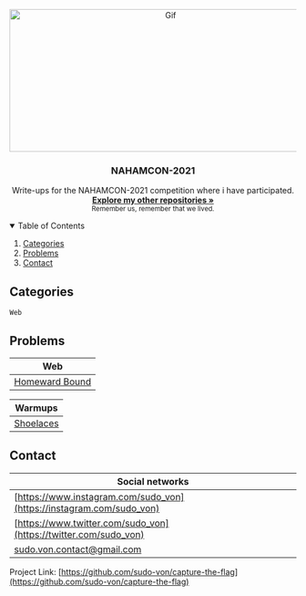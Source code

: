 <p align="center">
  <a>
    <img src="https://miro.medium.com/max/1200/1*2KZLHJwHejtmXbkaZnNBYA.png" alt="Gif" width="550" height="250">
  </a>

  <h3 align="center">NAHAMCON-2021</h3>

<p align="center">
    Write-ups for the NAHAMCON-2021 competition where i have participated. 
    <br/>
    <a href="https://github.com/sudo-von/capture-the-flag"><strong>Explore my other repositories »</strong></a>
    <br/>
    <small>Remember us, remember that we lived.</small>
  </p>
</p>


<details open="open">
  <summary>Table of Contents</summary>
  <ol>
    <li>
      <a href="#categories">Categories</a>
    </li>
    <li><a href="#problems">Problems</a></li>
    <li><a href="#contact">Contact</a></li>
  </ol>
</details>

## Categories

```
Web
```

## Problems
| Web  |
| ------------- |
| [Homeward Bound](https://github.com/sudo-von/capture-the-flag/tree/master/NAHAMCON-2021/Web/HomewardBound/README.md)|

| Warmups  |
| ------------- |
| [Shoelaces](https://github.com/sudo-von/capture-the-flag/tree/master/NAHAMCON-2021/Warmups/shoelaces/README.md)|


<!-- CONTACT -->
## Contact

| Social networks |
| --------------- |
|[https://www.instagram.com/sudo_von](https://instagram.com/sudo_von)
|[https://www.twitter.com/sudo_von](https://twitter.com/sudo_von)
|sudo.von.contact@gmail.com

Project Link: [https://github.com/sudo-von/capture-the-flag](https://github.com/sudo-von/capture-the-flag)